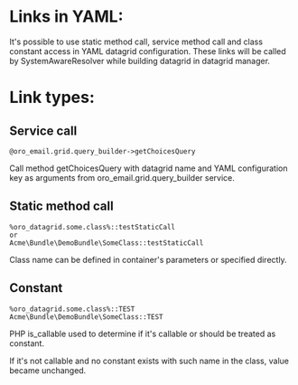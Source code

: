 Links in YAML:
=======
It's possible to use static method call, service method call and class constant access in YAML datagrid configuration.
These links will be called by SystemAwareResolver while building datagrid in datagrid manager.

Link types:
==========

Service call
-----
```
@oro_email.grid.query_builder->getChoicesQuery
```
Call method getChoicesQuery with datagrid name and YAML configuration key as arguments from oro_email.grid.query_builder service.

Static method call
-----
```
%oro_datagrid.some.class%::testStaticCall
or
Acme\Bundle\DemoBundle\SomeClass::testStaticCall
```
Class name can be defined in container's parameters or specified directly.

Constant
----
```
%oro_datagrid.some.class%::TEST
Acme\Bundle\DemoBundle\SomeClass::TEST
```
PHP is_callable used to determine if it's callable or should be treated as constant.

If it's not callable and no constant exists with such name in the class, value became unchanged.
